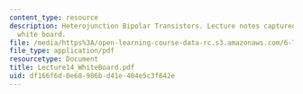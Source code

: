 ```yaml
---
content_type: resource
description: Heterojunction Bipolar Transistors. Lecture notes captured from electronic
  white board.
file: /media/https%3A/open-learning-course-data-rc.s3.amazonaws.com/6-772-compound-semiconductor-devices-spring-2003/df166f6d0e68986bd41e404e5c3f642e_Lecture14_WhiteBoard.pdf
file_type: application/pdf
resourcetype: Document
title: Lecture14_WhiteBoard.pdf
uid: df166f6d-0e68-986b-d41e-404e5c3f642e
---
```


